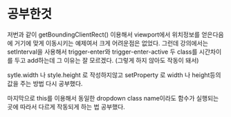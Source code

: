 # 공부한것

저번과 같이 getBoundingClientRect() 이용해서
viewport에서 위치정보를 얻은다음에
거기에 맞게 이동시키는 예제여서
크게 어려운점은 없었다.
그런데 강의에서는 setInterval을 사용해서
trigger-enter와 trigger-enter-active 두 class를 시간차이를 두고 add하는데 그 이유는 잘 모르겠다.
(그렇게 하지 않아도 작동이 돼서)

sytle.width 나 style.height 로 작성하지않고
setProperty 로 width 나 height등의 값을 주는 방법 다시 공부했다.

마지막으로
this를 이용해서 동일한 dropdown class name이라도 함수가 실행되는 곳에 따라서 다르게 작동되게 하는 법 공부했다.
